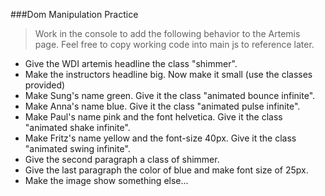 
###Dom Manipulation Practice

> Work in the console to add the following behavior to the Artemis page. Feel free to copy working code into main js to reference later.


- Give the WDI artemis headline the class "shimmer".
- Make the instructors headline big. Now make it small (use the classes provided)
- Make Sung's name green. Give it the class "animated bounce infinite".
- Make Anna's name blue. Give it the class "animated pulse infinite".
- Make Paul's name pink and the font helvetica. Give it the class "animated shake infinite".
- Make Fritz's name yellow and the font-size 40px. Give it the class "animated swing infinite".
- Give the second paragraph a class of shimmer.
- Give the last paragraph the color of blue and make font size of 25px.
- Make the image show something else...
